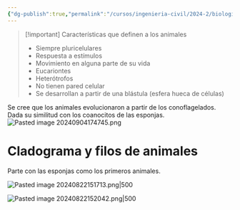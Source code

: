 ```yaml
---
{"dg-publish":true,"permalink":"/cursos/ingenieria-civil/2024-2/biologia-de-organismos-y-comunidades/1-origen-de-la-vida-y-diversidad-de-organismos/1-5-diversidad-de-animales/el-reino-animalia/reino-animalia/","tags":["P1BIO110C","C2BIO110C"]}
---
```


> [!important] Características que definen a los animales
> - Siempre pluricelulares
> - Respuesta a estímulos
> - Movimiento en alguna parte de su vida
> - Eucariontes
> - Heterótrofos
> - No tienen pared celular
> - Se desarrollan a partir de una blástula (esfera hueca de células)

Se cree que los animales evolucionaron a partir de los conoflagelados. Dada su similitud con los coanocitos de las esponjas.
![Pasted image 20240904174745.png](/img/user/Cursos/Ingenier%C3%ADa%20Civil/2024-2/Biolog%C3%ADa%20de%20Organismos%20y%20Comunidades/1%20Origen%20de%20la%20Vida%20y%20Diversidad%20de%20Organismos/1.5%20Diversidad%20de%20Animales/El%20Reino%20Animalia/attachments/Pasted%20image%2020240904174745.png)
# Cladograma y filos de animales

Parte con las esponjas como los primeros animales.

![Pasted image 20240822151713.png|500](/img/user/Cursos/Ingenier%C3%ADa%20Civil/2024-2/Biolog%C3%ADa%20de%20Organismos%20y%20Comunidades/1%20Origen%20de%20la%20Vida%20y%20Diversidad%20de%20Organismos/1.5%20Diversidad%20de%20Animales/attachments/Pasted%20image%2020240822151713.png)

![Pasted image 20240822152042.png|500](/img/user/Cursos/Ingenier%C3%ADa%20Civil/2024-2/Biolog%C3%ADa%20de%20Organismos%20y%20Comunidades/1%20Origen%20de%20la%20Vida%20y%20Diversidad%20de%20Organismos/1.5%20Diversidad%20de%20Animales/attachments/Pasted%20image%2020240822152042.png)
